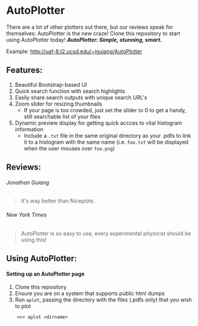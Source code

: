 # AutoPlotter
There are a lot of other plotters out there, but our reviews speak for themselves: AutoPlotter is the new craze! Clone this repository to start using AutoPlotter today! **_AutoPlotter: Simple, stunning, smart._**

Example: http://uaf-8.t2.ucsd.edu/~jguiang/AutoPlotter

## Features:
1. Beautiful Bootstrap-based UI
2. Quick search function with search highlights
3. Easily share search outputs with unique search URL's
4. Zoom slider for resizing thumbnails
    * If your page is too crowded, just set the slider to 0 to get a handy, still searchable list of your files
5. Dynamic preview display for getting quick accces to vital histogram information
    * Include a `.txt` file in the same original directory as your .pdfs to link it to a histogram with the same name (i.e. `foo.txt` will be displayed when the user mouses over `foo.png`)

## Reviews:
###### Jonathan Guiang
> It's way better than Niceplots.

###### New York Times
> AutoPlotter is so easy to use, every experimental physicist should be using this!

## Using AutoPlotter:
#### Setting up an AutoPlotter page
1. Clone this repository
2. Ensure you are on a system that supports public html dumps
3. Run `aplot`, passing the directory with the files (.pdfs only) that you wish to plot
```
    >>> aplot <dirname>
```
